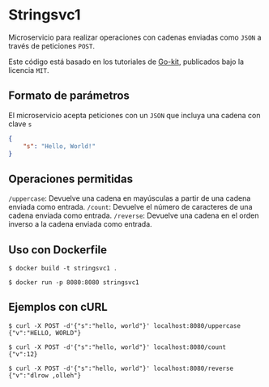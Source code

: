 # Stringsvc1

Microservicio para realizar operaciones con cadenas enviadas como `JSON` a través de peticiones `POST`.

Este código está basado en los tutoriales de [Go-kit](https://gokit.io/examples/stringsvc.html), publicados bajo la licencia `MIT`.

## Formato de parámetros
El microservicio acepta peticiones con un `JSON` que incluya una cadena con clave `s`
```json
{
    "s": "Hello, World!"
}
```


## Operaciones permitidas
`/uppercase`: Devuelve una cadena en mayúsculas a partir de una cadena enviada como entrada.
`/count`: Devuelve el número de caracteres de una cadena enviada como entrada.
`/reverse`: Devuelve una cadena en el orden inverso a la cadena enviada como entrada.

## Uso con Dockerfile
`$ docker build -t stringsvc1 .`

`$ docker run -p 8080:8080 stringsvc1`

## Ejemplos con cURL
```
$ curl -X POST -d'{"s":"hello, world"}' localhost:8080/uppercase
{"v":"HELLO, WORLD"}

$ curl -X POST -d'{"s":"hello, world"}' localhost:8080/count
{"v":12}

$ curl -X POST -d'{"s":"hello, world"}' localhost:8080/reverse
{"v":"dlrow ,olleh"}
```